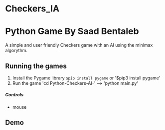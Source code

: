 # Checkers_IA

# Python Game By Saad Bentaleb

A simple and user friendly Checkers game with an AI using the minimax algorythm.

## Running the games
1. Install the Pygame library `$pip install pygame` or '$pip3 install pygame'
2. Run the game 'cd Python-Checkers-AI-' --> 'python main.py'

##### Controls
* mouse

## Demo
